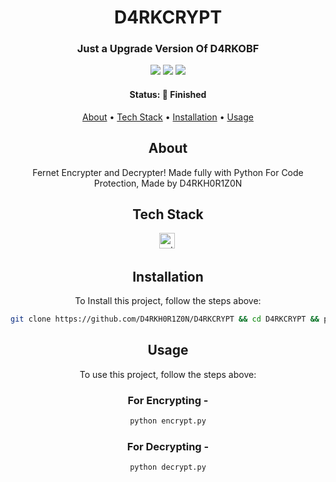 <h1 align="center">
	D4RKCRYPT
</h1>

<h3 align="center">
	Just a Upgrade Version Of D4RKOBF
</h3>

<p align="center">
	<img src="https://img.shields.io/github/repo-size/D4RKH0R1Z0N/D4RKCRYPT?color=green&style=for-the-badge"/>
	<img src="https://img.shields.io/github/last-commit/D4RKH0R1Z0N/D4RKCRYPT?color=blue&style=for-the-badge"/>
	<img src="https://img.shields.io/github/issues-raw/D4RKH0R1Z0N/D4RKCRYPT?color=red&style=for-the-badge"/>
</p>

<h4 align="center">
	Status: 🚀 Finished
</h4>

<p align="center">
	<a href="#about">About</a> •
	<a href="#tech-stack">Tech Stack</a> •
	<a href="#installation">Installation</a> •
	<a href="#usage">Usage</a>
</p>

<div align="center">
  
## About
Fernet Encrypter and Decrypter! Made fully with Python For Code Protection, Made by D4RKH0R1Z0N

## Tech Stack
<img src="https://img.shields.io/badge/Python-05122A?style=for-the-badge&logo=python" alt="python Badge" height="25">&nbsp;

## Installation
To Install this project, follow the steps above:
```bash
git clone https://github.com/D4RKH0R1Z0N/D4RKCRYPT && cd D4RKCRYPT && python -m pip install cryptography pyfiglet
```

## Usage

To use this project, follow the steps above:
### For Encrypting -
```bash
python encrypt.py
```
  
### For Decrypting -
```bash
python decrypt.py
```

</div>
